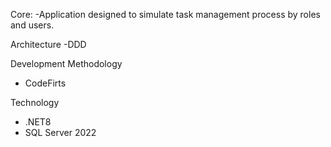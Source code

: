Core:
  -Application designed to simulate task management process by roles and users.
  
Architecture
   -DDD

Development Methodology
  - CodeFirts

Technology
  - .NET8
  - SQL Server 2022
